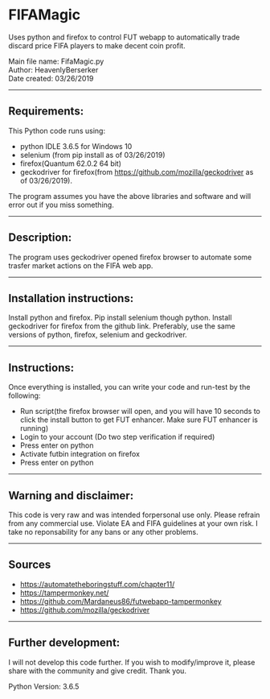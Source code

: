 # FIFAMagic
Uses python and firefox to control FUT webapp to automatically trade discard price FIFA players to make decent coin profit.

Main file name: FifaMagic.py  
Author: HeavenlyBerserker  
Date created: 03/26/2019  

-------------
Requirements:
-------------
This Python code runs using:
- python IDLE 3.6.5 for Windows 10  
- selenium (from pip install as of 03/26/2019)  
- firefox(Quantum 62.0.2 64 bit)  
- geckodriver for firefox(from https://github.com/mozilla/geckodriver as of 03/26/2019).  
    
The program assumes you have the above libraries and software and will error
out if you miss something.

------------
Description:
------------
The program uses geckodriver opened firefox browser to automate some trasfer
market actions on the FIFA web app.

--------------------------
Installation instructions:
--------------------------
Install python and firefox. Pip install selenium though python. Install
geckodriver for firefox from the github link. Preferably, use the same
versions of python, firefox, selenium and geckodriver.

-------------
Instructions:
-------------
Once everything is installed, you can write your code and run-test by the following:
- Run script(the firefox browser will open, and you will have 10 seconds to click the install button to get FUT enhancer. Make sure FUT enhancer is running)  
- Login to your account (Do two step verification if required)  
- Press enter on python  
- Activate futbin integration on firefox  
- Press enter on python  
    
-----------------------
Warning and disclaimer:
-----------------------
This code is very raw and was intended forpersonal use only. Please refrain
from any commercial use. Violate EA and FIFA guidelines at your own risk.
I take no reponsability for any bans or any other problems.

-------
Sources
-------
- https://automatetheboringstuff.com/chapter11/  
- https://tampermonkey.net/  
- https://github.com/Mardaneus86/futwebapp-tampermonkey  
- https://github.com/mozilla/geckodriver  

--------------------
Further development:
--------------------
I will not develop this code further. If you wish to modify/improve it, please
share with the community and give credit. Thank you.

Python Version: 3.6.5